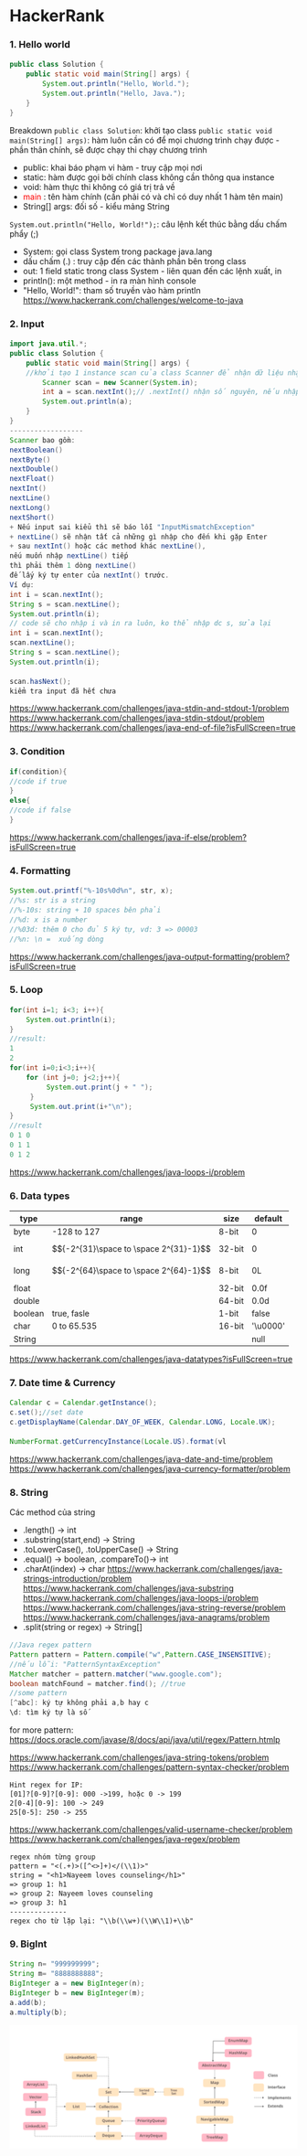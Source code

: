 


# HackerRank
### 1. Hello world
```java
public class Solution {
	public static void main(String[] args) {
		System.out.println("Hello, World.");
		System.out.println("Hello, Java.");
	}
}
```
Breakdown
```public class Solution```: khởi tạo class
```public static void main(String[] args)```: hàm luôn cần có để mọi chương trình chạy được - phần thân chính, sẽ được chạy thi chạy chương trình
+ public: khai báo phạm vi hàm - truy cập mọi nơi
+ static: hàm được gọi bởi chính class không cần thông qua instance
+ void: hàm thực thi không có giá trị trả về
+ <span style="color:red;">main </span>: tên hàm chính (cần phải có và chỉ có duy nhất 1 hàm tên main)
+ String[] args: đối số - kiểu mảng String

 ```System.out.println("Hello, World!");```: câu lệnh kết thúc bằng dấu chấm phẩy (;)
 + System: gọi class System trong package java.lang
 + dấu chấm (.) : truy cập đến các thành phần bên trong class
 + out: 1 field static trong class System - liên quan đến các lệnh xuất, in
 + println(): một method - in ra màn hình console
 + "Hello, World!": tham số truyền vào hàm println
 https://www.hackerrank.com/challenges/welcome-to-java
 
### 2. Input
```java
import java.util.*;
public class Solution {
    public static void main(String[] args) {
    //khởi tạo 1 instance scan của class Scanner để nhận dữ liệu nhập vào
        Scanner scan = new Scanner(System.in);
        int a = scan.nextInt();// .nextInt() nhận số nguyên, nếu nhập sai
        System.out.println(a);
    }
}
------------------
Scanner bao gồm:
nextBoolean()
nextByte()
nextDouble()
nextFloat()
nextInt()
nextLine()
nextLong()
nextShort()
+ Nếu input sai kiểu thì sẽ báo lỗi "InputMismatchException"
+ nextLine() sẽ nhận tất cả những gì nhập cho đến khi gặp Enter
+ sau nextInt() hoặc các method khác nextLine(),
nếu muốn nhập nextLine() tiếp
thì phải thêm 1 dòng nextLine()
đế lấy ký tự enter của nextInt() trước.
Ví dụ:
int i = scan.nextInt();
String s = scan.nextLine();
System.out.println(i);
// code sẽ cho nhập i và in ra luôn, ko thể nhập dc s, sửa lại
int i = scan.nextInt();
scan.nextLine();
String s = scan.nextLine();
System.out.println(i);

scan.hasNext();
kiểm tra input đã hết chưa
```
https://www.hackerrank.com/challenges/java-stdin-and-stdout-1/problem
https://www.hackerrank.com/challenges/java-stdin-stdout/problem
https://www.hackerrank.com/challenges/java-end-of-file?isFullScreen=true
### 3. Condition
```java
if(condition){
//code if true
}
else{
//code if false
}
```
https://www.hackerrank.com/challenges/java-if-else/problem?isFullScreen=true
### 4. Formatting
```java
System.out.printf("%-10s%0d%n", str, x);
//%s: str is a string
//%-10s: string + 10 spaces bên phải
//%d: x is a number
//%03d: thêm 0 cho đủ 5 ký tự, vd: 3 => 00003
//%n: \n =  xuống dòng
```
https://www.hackerrank.com/challenges/java-output-formatting/problem?isFullScreen=true
### 5. Loop
```java
for(int i=1; i<3; i++){
    System.out.println(i);
}
//result:
1
2
for(int i=0;i<3;i++){
	for (int j=0; j<2;j++){
         System.out.print(j + " ");
     }
     System.out.print(i+"\n");
}
//result
0 1 0
0 1 1
0 1 2
```
https://www.hackerrank.com/challenges/java-loops-i/problem
### 6. Data types
|type|range|size|default|
|--|--|--|--|
|byte|-128 to 127|8-bit|0
|int|$${-2^{31}\space to \space 2^{31}-1}$$|32-bit|0
|long|$${-2^{64}\space to \space 2^{64}-1}$$|8-bit|0L
|float||32-bit|0.0f
|double||64-bit|0.0d
|boolean|true, fasle|1-bit|false
|char|0 to 65.535|16-bit| '\u0000'
|String|||null
https://www.hackerrank.com/challenges/java-datatypes?isFullScreen=true
### 7. Date time & Currency
```java
Calendar c = Calendar.getInstance();
c.set();//set date
c.getDisplayName(Calendar.DAY_OF_WEEK, Calendar.LONG, Locale.UK);

NumberFormat.getCurrencyInstance(Locale.US).format(vl
```
https://www.hackerrank.com/challenges/java-date-and-time/problem
https://www.hackerrank.com/challenges/java-currency-formatter/problem

### 8. String
Các method của string
+ .length() -> int
+ .substring(start,end) -> String
+ .toLowerCase(), .toUpperCase() -> String
+ .equal() -> boolean, .compareTo()-> int
+ .charAt(index) -> char
https://www.hackerrank.com/challenges/java-strings-introduction/problem
https://www.hackerrank.com/challenges/java-substring
https://www.hackerrank.com/challenges/java-loops-i/problem
https://www.hackerrank.com/challenges/java-string-reverse/problem
https://www.hackerrank.com/challenges/java-anagrams/problem
+ .split(string or regex) -> String[]
```java
//Java regex pattern
Pattern pattern = Pattern.compile("w",Pattern.CASE_INSENSITIVE);
//nếu lỗi: "PatternSyntaxException"
Matcher matcher = pattern.matcher("www.google.com");
boolean matchFound = matcher.find(); //true
//some pattern
[^abc]: ký tự không phải a,b hay c
\d: tìm ký tự là số
```
for more pattern: https://docs.oracle.com/javase/8/docs/api/java/util/regex/Pattern.htmlp

https://www.hackerrank.com/challenges/java-string-tokens/problem
https://www.hackerrank.com/challenges/pattern-syntax-checker/problem
```
Hint regex for IP:
[01]?[0-9]?[0-9]: 000 ->199, hoặc 0 -> 199
2[0-4][0-9]: 100 -> 249
25[0-5]: 250 -> 255
```
https://www.hackerrank.com/challenges/valid-username-checker/problem
https://www.hackerrank.com/challenges/java-regex/problem
```
regex nhóm từng group
pattern = "<(.+)>([^<>]+)</(\\1)>"
string = "<h1>Nayeem loves counseling</h1>"
=> group 1: h1
=> group 2: Nayeem loves counseling
=> group 3: h1
--------------
regex cho từ lặp lại: "\\b(\\w+)(\\W\\1)+\\b"
```
### 9. BigInt
```java
String n= "999999999";
String m= "8888888888";
BigInteger a = new BigInteger(n);
BigInteger b = new BigInteger(m);
a.add(b);
a.multiply(b);
```

![java-collections](./Java-Collections-Framework-Hierarchy.png)
